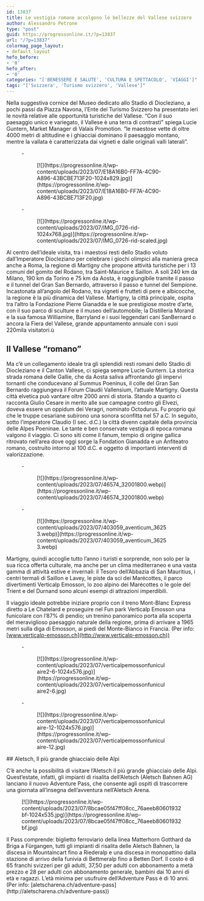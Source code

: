 ```yaml
---
id: 13837
title: Le vestigia romane accolgono le bellezze del Vallese svizzero
author: Alessandro Petrone
type: "post"
guid: https://progressonline.it/?p=13837
url: "/?p=13837"
colormag_page_layout:
- default_layout
hefo_before:
- '0'
hefo_after:
- '0'
categories: "['BENESSERE E SALUTE', 'CULTURA E SPETTACOLO', 'VIAGGI']"
tags: "['Svizzera', 'Turismo svizzero', 'Vallese']"
---
```


Nella suggestiva cornice del Museo dedicato allo Stadio di Diocleziano, a pochi passi da Piazza Navona, l’Ente del Turismo Svizzero ha presentato ieri le novità relative alle opportunità turistiche del Vallese. “Con il suo paesaggio unico e variegato, il Vallese è una terra di contrasti” spiega Lucie Guntern, Market Manager di Valais Promotion. “le maestose vette di oltre 4000 metri di altitudine e i ghiacciai dominano il paesaggio montano, mentre la vallata è caratterizzata dai vigneti e dalle originali valli laterali”.

<figure class="wp-block-gallery columns-2 is-cropped wp-block-gallery-14 is-layout-flex wp-block-gallery-is-layout-flex">- <figure>[![](https://progressonline.it/wp-content/uploads/2023/07/E18A16B0-FF7A-4C90-A896-43BCBE713F20-1024x829.jpg)](https://progressonline.it/wp-content/uploads/2023/07/E18A16B0-FF7A-4C90-A896-43BCBE713F20.jpg)</figure>
- <figure>[![](https://progressonline.it/wp-content/uploads/2023/07/IMG_0726-rid-1024x768.jpg)](https://progressonline.it/wp-content/uploads/2023/07/IMG_0726-rid-scaled.jpg)</figure>

</figure>Al centro dell’ideale visita, tra i maestosi resti dello Stadio voluto dall’Imperatore Diocleziano per celebrare i giochi olimpici alla maniera greca anche a Roma, la regione di Martigny che propone attività turistiche per i 13 comuni del gomito del Rodano, tra Saint-Maurice e Saillon. A soli 240 km da Milano, 190 km da Torino e 75 km da Aosta, è raggiungibile tramite il passo e il tunnel del Gran San Bernardo, attraverso il passo e tunnel del Sempione. Incastonata all’angolo del Rodano, tra vigneti e frutteti di pere e albicocche, la regione è la più dinamica del Vallese. Martigny, la città principale, ospita tra l’altro la Fondazione Pierre Gianadda e le sue prestigiose mostre d’arte, con il suo parco di sculture e il museo dell’automobile; la Distilleria Morand e la sua famosa Williamine, Barryland e i suoi leggendari cani SanBernard o ancora la Fiera del Vallese, grande appuntamento annuale con i suoi 220mila visitatori.ù

## Il Vallese “romano”

Ma c’è un collegamento ideale tra gli splendidi resti romani dello Stadio di Diocleziano e il Canton Vallese, ci spiega sempre Lucie Guntern. La storica strada romana delle Gallie, che da Aosta saliva affrontando gli impervi tornanti che conducevano al Summus Poeninus, il colle del Gran San Bernardo raggiungeva il Forum Claudii Vallensium, l’attuale Martigny. Questa città elvetica può vantare oltre 2000 anni di storia. Stando a quanto ci racconta Giulio Cesare in merito alle sue campagne contro gli Elvezi, doveva essere un oppidum dei Veragri, nominato Octodurus. Fu proprio qui che le truppe cesariane subirono una sonora sconfitta nel 57 a.C. In seguito, sotto l’imperatore Claudio (I sec. d.C.) la città divenn capitale della provincia delle Alpes Poeninae. Le tante e ben conservate vestigia di epoca romana valgono il viaggio. Ci sono siti come il fanum, tempio di origine gallica ritrovato nell’area dove oggi sorge la Fondation Gianadda e un Anfiteatro romano, costruito intorno al 100 d.C. e oggetto di importanti interventi di valorizzazione.

<figure class="wp-block-gallery columns-2 is-cropped wp-block-gallery-16 is-layout-flex wp-block-gallery-is-layout-flex">- <figure>[![](https://progressonline.it/wp-content/uploads/2023/07/46574_32001800.webp)](https://progressonline.it/wp-content/uploads/2023/07/46574_32001800.webp)</figure>
- <figure>[![](https://progressonline.it/wp-content/uploads/2023/07/403059_aventicum_36253.webp)](https://progressonline.it/wp-content/uploads/2023/07/403059_aventicum_36253.webp)</figure>

</figure> Martigny, quindi accoglie tutto l’anno i turisti e sorprende, non solo per la sua ricca offerta culturale, ma anche per un clima mediterraneo e una vasta gamma di attività estive e invernali: il Tesoro dell’Abbazia di San Mauritius, i centri termali di Saillon e Lavey, le piste da sci dei Marécottes, il parco divertimenti Verticalp Emosson, lo zoo alpino dei Marécottes o le gole del Trient e del Durnand sono alcuni esempi di attrazioni imperdibili.

Il viaggio ideale potrebbe iniziare proprio con il treno Mont-Blanc Express diretto a Le Chatelard e proseguire nel Fun park Verticalp Emosson una funicolare con l’87% di pendio; un trenino panoramico porta alla scoperta del meraviglioso paesaggio naturale della regione, prima di arrivare a 1965 metri sulla diga di Emosson, ai piedi del Monte-Bianco in Francia. (Per info: [www.verticalp-emosson.ch](http://www.verticalp-emosson.ch))

<figure class="wp-block-gallery columns-2 is-cropped wp-block-gallery-18 is-layout-flex wp-block-gallery-is-layout-flex">- <figure>[![](https://progressonline.it/wp-content/uploads/2023/07/verticalpemossonfuniculaire2-6-1024x576.jpg)](https://progressonline.it/wp-content/uploads/2023/07/verticalpemossonfuniculaire2-6.jpg)</figure>
- <figure>[![](https://progressonline.it/wp-content/uploads/2023/07/verticalpemossonfuniculaire-12-1024x576.jpg)](https://progressonline.it/wp-content/uploads/2023/07/verticalpemossonfuniculaire-12.jpg)</figure>

</figure>## Aletsch, Il più grande ghiacciaio delle Alpi

C’è anche la possibilità di visitare l’Aletsch il più grande ghiacciaio delle Alpi. Quest’estate, infatti, gli impianti di risalita dell’Aletsch (Aletsch Bahnen AG) lanciano il nuovo Adventure Pass, che consente agli ospiti di trascorrere una giornata all’insegna dell’avventura nell’Aletsch Arena.

<figure class="wp-block-image size-large">[![](https://progressonline.it/wp-content/uploads/2023/07/8bcae05f47ff08cc_76aeeb80601932bf-1024x535.jpg)](https://progressonline.it/wp-content/uploads/2023/07/8bcae05f47ff08cc_76aeeb80601932bf.jpg)</figure>Il Pass comprende: biglietto ferroviario della linea Matterhorn Gotthard da Briga a Fürgangen, tutti gli impianti di risalita delle Aletsch Bahnen, la discesa in Mountaincart fino a Riederalp e una discesa in monopattino dalla stazione di arrivo della funivia di Bettmeralp fino a Betten Dorf. Il costo è di 65 franchi svizzeri per gli adulti, 37,50 per adulti con abbonamento a metà prezzo e 28 per adulti con abbonamento generale, bambini dai 10 anni di età e ragazzi. L’età minima per usufruire dell’Adventure Pass è di 10 anni.   
(Per info: [aletscharena.ch/adventure-pass](http://aletscharena.ch/adventure-pass))